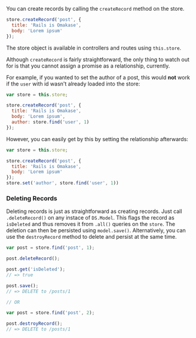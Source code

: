 You can create records by calling the `createRecord` method on the store.

```js
store.createRecord('post', {
  title: 'Rails is Omakase',
  body: 'Lorem ipsum'
});
```

The store object is available in controllers and routes using `this.store`.

Although `createRecord` is fairly straightforward, the only thing to watch out for
is that you cannot assign a promise as a relationship, currently.

For example, if you wanted to set the author of a post, this would **not** work
 if the `user` with id wasn't already loaded into the store:

```js
var store = this.store;

store.createRecord('post', {
  title: 'Rails is Omakase',
  body: 'Lorem ipsum',
  author: store.find('user', 1)
});
```

However, you can easily get by this by setting the relationship afterwards:

```js
var store = this.store;

store.createRecord('post', {
  title: 'Rails is Omakase',
  body: 'Lorem ipsum'
});
store.set('author', store.find('user', 1))
```

### Deleting Records

Deleting records is just as straightforward as creating records. Just call `.deleteRecord()`
on any instace of `DS.Model`. This flags the record as `isDeleted` and thus removes
it from `.all()` queries on the `store`. The deletion can then be persisted using `model.save()`.
Alternatively, you can use the `destroyRecord` method to delete and persist at the same time.

```js
var post = store.find('post', 1);

post.deleteRecord();

post.get('isDeleted');
// => true

post.save();
// => DELETE to /posts/1

// OR

var post = store.find('post', 2);

post.destroyRecord();
// => DELETE to /posts/1
```